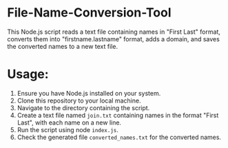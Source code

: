 # File-Name-Conversion-Tool
This Node.js script reads a text file containing names in "First Last" format, converts them into "firstname.lastname" format, adds a domain, and saves the converted names to a new text file.

# Usage:
1. Ensure you have Node.js installed on your system.
2. Clone this repository to your local machine.
3. Navigate to the directory containing the script.
4. Create a text file named `join.txt` containing names in the format "First Last", with each name on a new line.
5. Run the script using node `index.js`.
6. Check the generated file `converted_names.txt` for the converted names.
